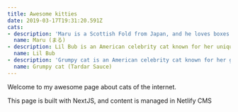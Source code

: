 ```yaml
---
title: Awesome kitties
date: 2019-03-17T19:31:20.591Z
cats:
- description: 'Maru is a Scottish Fold from Japan, and he loves boxes.'
  name: Maru (まる)
- description: Lil Bub is an American celebrity cat known for her unique appearance.
  name: Lil Bub
- description: 'Grumpy cat is an American celebrity cat known for her grumpy appearance.'
  name: Grumpy cat (Tardar Sauce)
---
```

Welcome to my awesome page about cats of the internet.

This page is built with NextJS, and content is managed in Netlify CMS
